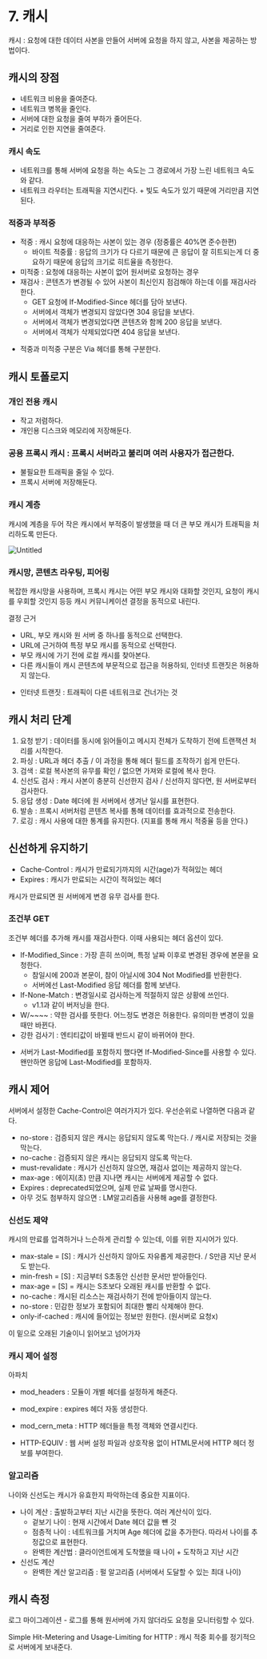 # 7. 캐시

캐시 : 요청에 대한 데이터 사본을 만들어 서버에 요청을 하지 않고, 사본을 제공하는 방법이다.

## 캐시의 장점

- 네트워크 비용을 줄여준다.
- 네트워크 병목을 줄인다.
- 서버에 대한 요청을 줄여 부하가 줄어든다.
- 거리로 인한 지연을 줄여준다.

### 캐시 속도

- 네트워크를 통해 서버에 요청을 하는 속도는 그 경로에서 가장 느린 네트워크 속도와 같다.
- 네트워크 라우터는 트래픽을 지연시킨다. + 빛도 속도가 있기 때문에 거리만큼 지연된다.

### 적중과 부적중

- 적중 : 캐시 요청에 대응하는 사본이 있는 경우 (정중률은 40%면 준수한편)
    - 바이트 적중률 : 응답의 크기가 다 다르기 때문에 큰 응답이 잘 히트되는게 더 중요하기 때문에 응답의 크기로 히트율을 측정한다.
- 미적중 : 요청에 대응하는 사본이 없어 원서버로 요청하는 경우
- 재검사 : 콘텐츠가 변경될 수 있어 사본이 최신인지 점검해야 하는데 이를 재검사라 한다.
    - GET 요청에 If-Modified-Since 헤더를 담아 보낸다.
    - 서버에서 객체가 변경되지 않았다면 304 응답을 보낸다.
    - 서버에서 객체가 변경되었다면 콘텐츠와 함께 200 응답을 보낸다.
    - 서버에서 객체가 삭제되었다면 404 응답을 보낸다.
    

* 적중과 미적중 구분은 Via 헤더를 통해 구분한다.

## 캐시 토폴로지

### 개인 전용 캐시

- 작고 저렴하다.
- 개인용 디스크와 메모리에 저장해둔다.

### 공용 프록시 캐시 : 프록시 서버라고 불리며 여러 사용자가 접근한다.

- 불필요한 트래픽을 줄일 수 있다.
- 프록시 서버에 저장해둔다.

### 캐시 계층

캐시에 계층을 두어 작은 캐시에서 부적중이 발생했을 때 더 큰 부모 캐시가 트래픽을 처리하도록 만든다.

![Untitled](https://prod-files-secure.s3.us-west-2.amazonaws.com/4b36e261-a272-46e0-bb72-1d3c2abc0a30/161aeaaa-2358-43e7-a738-88c21ed91b3f/Untitled.png)

### 캐시망, 콘텐츠 라우팅, 피어링

복잡한 캐시망을 사용하며, 프록시 캐시는 어떤 부모 캐시와 대화할 것인지, 요청이 캐시를 우회할 것인지 등등 캐시 커뮤니케이션 결정을 동적으로 내린다.

결정 근거

- URL, 부모 캐시와 원 서버 중 하나를 동적으로 선택한다.
- URL에 근거하여 특정 부모 캐시를 동적으로 선택한다.
- 부모 캐시에 가기 전에 로컬 캐시를 찾아본다.
- 다른 캐시들이 캐시 콘텐츠에 부문적으로 접근을 허용하되, 인터넷 트랜짓은 허용하지 않는다.

* 인터넷 트랜짓 : 트래픽이 다른 네트워크로 건너가는 것

## 캐시 처리 단계

1. 요청 받기 : 데이터를 동시에 읽어들이고 메시지 전체가 도착하기 전에 트랜잭션 처리를 시작한다.
2. 파싱 : URL과 헤더 추출 / 이 과정을 통해 헤더 필드를 조작하기 쉽게 만든다.
3. 검색 : 로컬 복사본의 유무를 확인 / 없으면 가져와 로컬에 복사 한다.
4. 신선도 검사 : 캐시 사본이 충분히 신선한지 검사 / 신선하지 않다면, 원 서버로부터 검사한다.
5. 응답 생성 : Date 헤더에 원 서버에서 생겨난 일시를 표현한다.
6. 발송 : 프록시 서버처럼 콘텐츠 복사를 통해 데이터를 효과적으로 전송한다.
7. 로깅 : 캐시 사용에 대한 통계를 유지한다. (지표를 통해 캐시 적중율 등을 안다.)

## 신선하게 유지하기

- Cache-Control : 캐시가 만료되기까지의 시간(age)가 적혀있는 헤더
- Expires : 캐시가 만료되는 시간이 적혀있는 헤더

캐시가 만료되면 원 서버에게 변경 유무 검사를 한다.

### 조건부 GET

조건부 헤더를 추가해 캐시를 재검사한다. 이때 사용되는 헤더 옵션이 있다.

- If-Modified_Since : 가장 흔히 쓰이며, 특정 날짜 이후로 변경된 경우에 본문을 요청한다.
    - 참일시에 200과 본문이, 참이 아닐시에 304 Not Modified를 반환한다.
    - 서버에선 Last-Modified 응답 헤더를 함께 보낸다.
- If-None-Match : 변경일시로 검사하는게 적절하지 않은 상황에 쓰인다.
    - v1.1과 같이 버저닝을 한다.
- W/~~~~ : 약한 검사를 뜻한다. 어느정도 변경은 허용한다. 유의미한 변경이 있을때만 바뀐다.
- 강한 검사기 : 엔티티값이 바뀔때 반드시 같이 바뀌어야 한다.

* 서버가 Last-Modified를 포함하지 했다면 If-Modified-Since를 사용할 수 있다. 왠만하면 응답에 Last-Modified를 포함하자.

## 캐시 제어

서버에서 설정한 Cache-Control은 여러가지가 있다. 우선순위로 나열하면 다음과 같다.

- no-store : 검증되지 않은 캐시는 응답되지 않도록 막는다. / 캐시로 저장되는 것을 막는다.
- no-cache : 검증되지 않은 캐시는 응답되지 않도록 막는다.
- must-revalidate : 캐시가 신선하지 않으면, 재검사 없이는 제공하지 않는다.
- max-age : 에이지(초) 만큼 지나면 캐시는 서버에게 제공할 수 없다.
- Expires : deprecated되었으며, 실제 만료 날짜를 명시한다.
- 아무 것도 첨부하지 않으면 : LM알고리즘을 사용해 age를 결정한다.

### 신선도 제약

캐시의 만료를 업격하거나 느슨하게 관리할 수 있는데, 이를 위한 지시어가 있다.

- max-stale = [S] : 캐시가 신선하지 않아도 자유롭게 제공한다. / S만큼 지난 문서도 받는다.
- min-fresh = [S] : 지금부터 S초동안 신선한 문서만 받아들인다.
- max-age = [S] = 캐시는 S초보다 오래된 캐시를 반환할 수 없다.
- no-cache : 캐시된 리소스는 재검사하기 전에 받아들이지 않는다.
- no-store : 민감한 정보가 포함되어 최대한 빨리 삭제해야 한다.
- only-if-cached : 캐시에 들어있는 정보만 원한다. (원서버로 요청x)

이 밑으로 오래된 기술이니 읽어보고 넘어가자

### 캐시 제어 설정

아파치

- mod_headers : 모듈이 개별 헤더를 설정하게 해준다.
- mod_expire : expires 헤더 자동 생성한다.
- mod_cern_meta : HTTP 헤더들을 특정 객체와 연결시킨다.

- HTTP-EQUIV : 웹 서버 설정 파일과 상호작용 없이 HTML문서에 HTTP 헤더 정보를 부여한다.

### 알고리즘

나이와 신선도는 캐시가 유효한지 파악하는데 중요한 지표이다.

- 나이 계산 : 출발하고부터 지난 시간을 뜻한다. 여러 계산식이 있다.
    - 겉보기 나이 : 현재 시간에서 Date 헤더 값을 뺸 것
    - 점층적 나이 : 네트워크를 거치며 Age 헤더에 값을 추가한다. 따라서 나이를 추정값으로 표현한다.
    - 완벽한 계산법 : 클라이언트에게 도착했을 때 나이 + 도착하고 지난 시간
- 신선도 계산
    - 완벽한 계산 알고리즘 : 펄 알고리즘 (서버에서 도달할 수 있는 최대 나이)

## 캐시 측정

로그 마이그레이션 - 로그를 통해 원서버에 가지 않더라도 요청을 모니터링할 수 있다.

Simple Hit-Metering and Usage-Limiting for HTTP : 캐시 적중 회수를 정기적으로 서버에게 보내준다.

